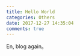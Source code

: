 ```yaml
---
title: Hello World
categories: Others
date: 2017-12-27 14:35:04
comments: true
---
```


En, blog again。 
